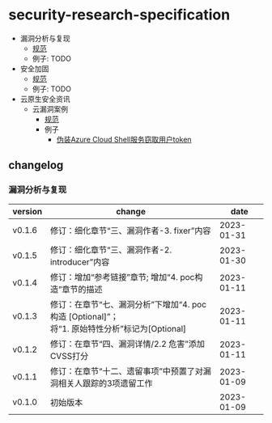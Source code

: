 # security-research-specification

* 漏洞分析与复现
    * [规范](./%E6%BC%8F%E6%B4%9E%E5%88%86%E6%9E%90%E4%B8%8E%E5%A4%8D%E7%8E%B0%E6%A8%A1%E6%9D%BF.md)
    * 例子: TODO
* 安全加固
    * [规范](./%E5%AE%89%E5%85%A8%E5%8A%A0%E5%9B%BA%E6%A8%A1%E6%9D%BF.md)
    * 例子: TODO
* 云原生安全资讯
    * 云漏洞案例
        * [规范](./%E4%BA%91%E5%8E%9F%E7%94%9F%E5%AE%89%E5%85%A8%E8%B5%84%E8%AE%AF/%E4%BA%91%E6%BC%8F%E6%B4%9E%E6%A1%88%E4%BE%8B.md)
        * 例子
            * [伪装Azure Cloud Shell服务窃取用户token](./example/%E4%BC%AA%E8%A3%85Azure%20Cloud%20Shell%E6%9C%8D%E5%8A%A1%E7%AA%83%E5%8F%96%E7%94%A8%E6%88%B7token.md)


## changelog

### 漏洞分析与复现

| version | change | date |
| --- | --- | --- |
| v0.1.6 | 修订：细化章节“三、漏洞作者-3. fixer”内容 | 2023-01-31 |
| v0.1.5 | 修订：细化章节“三、漏洞作者-2. introducer”内容 | 2023-01-30 |
| v0.1.4 | 修订：增加“参考链接”章节; 增加“4. poc构造”章节的描述 | 2023-01-11 |
| v0.1.3 | 修订：在章节“七、漏洞分析”下增加“4. poc构造 [Optional]”；<br>将“1. 原始特性分析”标记为[Optional] | 2023-01-11 |
| v0.1.2 | 修订：在章节“四、漏洞详情/2.2 危害”添加CVSS打分 | 2023-01-11 |
| v0.1.1 | 修订：在章节“十二、遗留事项”中预置了对漏洞相关人跟踪的3项遗留工作 | 2023-01-09 |
| v0.1.0 | 初始版本 | 2023-01-09 |
